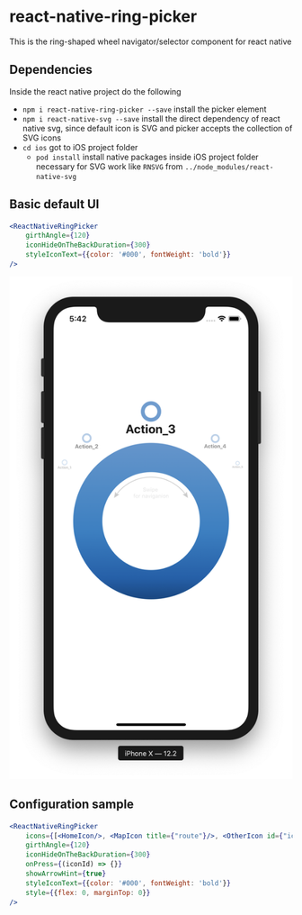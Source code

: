 # react-native-ring-picker
This is the ring-shaped wheel navigator/selector component for react native

## Dependencies
Inside the react native project do the following
- `npm i react-native-ring-picker --save` install the picker element
- `npm i react-native-svg --save` install the direct dependency of react native svg, since default icon is SVG and picker accepts the collection of SVG icons
- `cd ios` got to iOS project folder
    - `pod install` install native packages inside iOS project folder necessary for SVG work like  `RNSVG` from `../node_modules/react-native-svg`

## Basic default UI
```jsx harmony
<ReactNativeRingPicker
    girthAngle={120}
    iconHideOnTheBackDuration={300}
    styleIconText={{color: '#000', fontWeight: 'bold'}}
/>
```
![Basic Default View](./assets/img/basic_default_view.png)

## Configuration sample
```jsx harmony
<ReactNativeRingPicker
    icons={[<HomeIcon/>, <MapIcon title={"route"}/>, <OtherIcon id={"icon_id"} title={"other title"}/>, {id: "action_4", title: "action_4"}, "action_5"]}
    girthAngle={120}
    iconHideOnTheBackDuration={300}
    onPress={(iconId) => {}}
    showArrowHint={true}
    styleIconText={{color: '#000', fontWeight: 'bold'}}
    style={{flex: 0, marginTop: 0}}
/>
```
